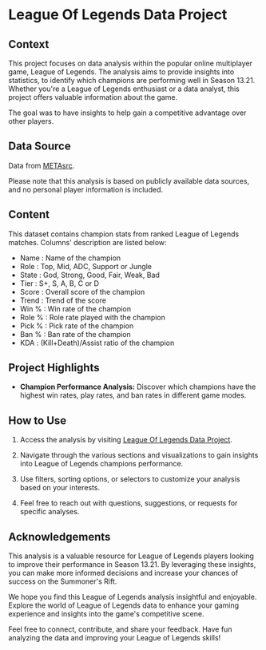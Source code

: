 # League Of Legends Data Project

## Context
This project focuses on data analysis within the popular online multiplayer game, League of Legends. The analysis aims to provide insights into statistics, to identify which champions are performing well in Season 13.21. Whether you're a League of Legends enthusiast or a data analyst, this project offers valuable information about the game.

The goal was to have insights to help gain a competitive advantage over other players.

## Data Source

Data from [METAsrc](https://www.metasrc.com/lol/stats).

Please note that this analysis is based on publicly available data sources, and no personal player information is included.

## Content

This dataset contains champion stats from ranked League of Legends matches.
Columns' description are listed below:
* Name : Name of the champion
* Role : Top, Mid, ADC, Support or Jungle
* State : God, Strong, Good, Fair, Weak, Bad
* Tier : S+, S, A, B, C or D
* Score : Overall score of the champion
* Trend : Trend of the score
* Win % : Win rate of the champion
* Role % : Role rate played with the champion
* Pick % : Pick rate of the champion
* Ban % : Ban rate of the champion
* KDA : (Kill+Death)/Assist ratio of the champion

## Project Highlights

- **Champion Performance Analysis:** Discover which champions have the highest win rates, play rates, and ban rates in different game modes.

## How to Use
1. Access the analysis by visiting [League Of Legends Data Project](https://github.com/HoangPham2704/League_Of_Legends_DA_Project/blob/main/League_Of_Legends.ipynb).

2. Navigate through the various sections and visualizations to gain insights into League of Legends champions performance.

3. Use filters, sorting options, or selectors to customize your analysis based on your interests.

4. Feel free to reach out with questions, suggestions, or requests for specific analyses.

## Acknowledgements

This analysis is a valuable resource for League of Legends players looking to improve their performance in Season 13.21. By leveraging these insights, you can make more informed decisions and increase your chances of success on the Summoner's Rift.

We hope you find this League of Legends analysis insightful and enjoyable. Explore the world of League of Legends data to enhance your gaming experience and insights into the game's competitive scene.

Feel free to connect, contribute, and share your feedback. Have fun analyzing the data and improving your League of Legends skills!
